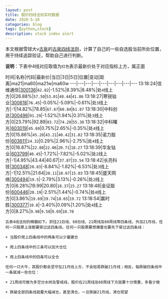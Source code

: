 ```yaml
---
layout: post
title: 股价四线法则实时数据
date: 2020-5-10
categories: blog
tags: [python,stock]
description: stock index alert
---
```



本文根据雪球大v[古泉](https://xueqiu.com/u/7148646888)的[古泉四线法则](https://xueqiu.com/7148646888/130498192)，计算了自己的一些自选股当前所处位置，用于持续追踪验证，帮助自己进行判断。

**说明**：下表中4线对应取值为`红色`表示最新价处于对应指标上方，属正面

时间|名称|代码|最新价|当日|3日|5日|位置|变动|距离|ma21|ma60|ma21w|ma60w
---|---|---|---|---|---|---|---|---
13:18:24|信维通信|[300136](https://xueqiu.com/S/SZ300136)|`62.82`|-1.52%|8.39%|8.48%|处`4`线上方|0|26.88%|`57.50`|`53.01`|`48.44`|`41.86`
13:18:27|寒锐钴业|[300618](https://xueqiu.com/S/SZ300618)|`76.45`|-0.05%|-5.09%|-0.61%|处`3`线上方|-1|14.82%|78.85|`67.67`|`60.84`|`61.87`
13:18:30|中科创达|[300496](https://xueqiu.com/S/SZ300496)|`91.29`|-1.52%|1.94%|0.31%|处`3`线上方|0|23.79%|92.89|`83.72`|`74.20`|`55.38`
13:18:32|中科曙光|[603019](https://xueqiu.com/S/SH603019)|`45.69`|0.75%|2.65%|-0.35%|处`4`线上方|0|15.86%|`45.20`|`43.21`|`40.42`|`31.82`
13:18:35|诺力股份|[603611](https://xueqiu.com/S/SH603611)|`24.32`|0.29%|2.96%|-2.75%|处`4`线上方|0|16.87%|`22.80`|`22.06`|`20.71`|`18.27`
13:18:39|华友钴业|[603799](https://xueqiu.com/S/SH603799)|`40.45`|-1.72%|-7.82%|-5.02%|处`2`线上方|-1|4.95%|43.44|40.67|`37.87`|`33.54`
13:18:42|长亮科技|[300348](https://xueqiu.com/S/SZ300348)|`20.83`|-8.84%|-1.82%|-6.53%|处`3`线上方|-1|12.51%|21.64|`20.11`|`18.67`|`15.03`
13:18:45|盛天网络|[300494](https://xueqiu.com/S/SZ300494)|`19.5`|-2.79%|3.13%|-0.26%|处`2`线上方|0|6.28%|19.99|20.80|`18.37`|`15.27`
13:18:48|金证股份|[600446](https://xueqiu.com/S/SH600446)|`20.19`|-2.51%|1.44%|-0.74%|处`4`线上方|0|3.86%|`19.69`|`19.74`|`18.65`|`19.72`
13:18:54|赢时胜|[300377](https://xueqiu.com/S/SZ300377)|`10.8`|-3.40%|0.09%|1.20%|处`4`线上方|0|8.27%|`9.98`|`9.58`|`9.69`|`10.70`

```
古泉4线法则的精髓如下。抓住21日线、60日线、21周线及60周线等四条线，外加21月线，任何一只股票上涨都要穿过这四条线，任何一只股票要想爆雷也要先下穿过这四条线：

+ 当股价爬上四条线中的两条可以少量建仓

+ 爬上四条线中的三条可以加大仓位

+ 爬上四条线中的四条可以全仓

任何一只大牛，其股价都会坚守在21月线上方，不会轻易跌破21月线；相反，每跌破四条线中一条就减一些仓位：

+ 21周线可做为多空分水岭及警戒线，股价在21周线及60周线下方就要十分慎重，多看少做

+ 跌破全部四条线就要大幅减仓，甚至清仓，一旦跌破21月线，清仓观望
```